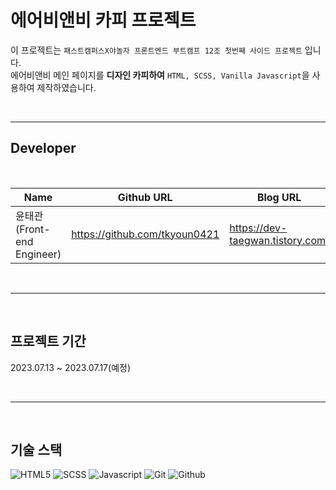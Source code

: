 # 에어비앤비 카피 프로젝트
이 프로젝트는 `패스트캠퍼스X야놀자 프론트엔드 부트캠프
12조 첫번째 사이드 프로젝트` 입니다.  
에어비앤비 메인 페이지를 **디자인 카피하여** `HTML, SCSS, Vanilla Javascript`을 사용하여 제작하였습니다.

<br/>

---

## Developer

<br/>

Name | Github URL | Blog URL |
-- | -- | -- |
윤태관(Front-end Engineer) | https://github.com/tkyoun0421 | https://dev-taegwan.tistory.com/ 

<br/>

---
<br/>

## 프로젝트 기간
2023.07.13 ~ 2023.07.17(예정)

<br/>

---
<br/>

## 기술 스택
![HTML5](https://img.shields.io/badge/HTML5-E34F26?style=for-the-badge&logo=html5&logoColor=white)
![SCSS](https://img.shields.io/badge/Sass-CC6699?style=for-the-badge&logo=sass&logoColor=white)
![Javascript](https://img.shields.io/badge/JavaScript-323330?style=for-the-badge&logo=javascript&logoColor=F7DF1E)
![Git](https://img.shields.io/badge/GIT-E44C30?style=for-the-badge&logo=git&logoColor=white)
![Github](https://img.shields.io/badge/GitHub-100000?style=for-the-badge&logo=github&logoColor=white)